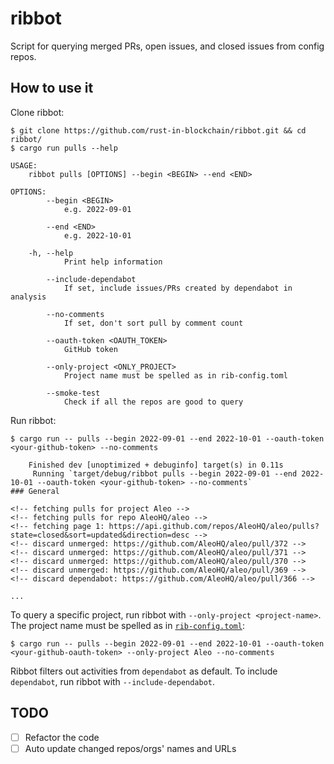 # ribbot

Script for querying merged PRs, open issues, and closed issues from config repos.

## How to use it

Clone ribbot:

```
$ git clone https://github.com/rust-in-blockchain/ribbot.git && cd ribbot/
$ cargo run pulls --help

USAGE:
    ribbot pulls [OPTIONS] --begin <BEGIN> --end <END>

OPTIONS:
        --begin <BEGIN>
            e.g. 2022-09-01

        --end <END>
            e.g. 2022-10-01

    -h, --help
            Print help information

        --include-dependabot
            If set, include issues/PRs created by dependabot in analysis

        --no-comments
            If set, don't sort pull by comment count

        --oauth-token <OAUTH_TOKEN>
            GitHub token

        --only-project <ONLY_PROJECT>
            Project name must be spelled as in rib-config.toml

        --smoke-test
            Check if all the repos are good to query
```

Run ribbot:

```
$ cargo run -- pulls --begin 2022-09-01 --end 2022-10-01 --oauth-token <your-github-token> --no-comments

    Finished dev [unoptimized + debuginfo] target(s) in 0.11s
     Running `target/debug/ribbot pulls --begin 2022-09-01 --end 2022-10-01 --oauth-token <your-github-token> --no-comments`
### General

<!-- fetching pulls for project Aleo -->
<!-- fetching pulls for repo AleoHQ/aleo -->
<!-- fetching page 1: https://api.github.com/repos/AleoHQ/aleo/pulls?state=closed&sort=updated&direction=desc -->
<!-- discard unmerged: https://github.com/AleoHQ/aleo/pull/372 -->
<!-- discard unmerged: https://github.com/AleoHQ/aleo/pull/371 -->
<!-- discard unmerged: https://github.com/AleoHQ/aleo/pull/370 -->
<!-- discard unmerged: https://github.com/AleoHQ/aleo/pull/369 -->
<!-- discard dependabot: https://github.com/AleoHQ/aleo/pull/366 -->

...
```

To query a specific project, run ribbot with `--only-project <project-name>`.
The project name must be spelled as in [`rib-config.toml`]:

```
$ cargo run -- pulls --begin 2022-09-01 --end 2022-10-01 --oauth-token <your-github-oauth-token> --only-project Aleo --no-comments
```

Ribbot filters out activities from `dependabot` as default.
To include `dependabot`, run ribbot with `--include-dependabot`.

[`rib-config.toml`]: src/rib-config.toml

## TODO

- [ ] Refactor the code
- [ ] Auto update changed repos/orgs' names and URLs
